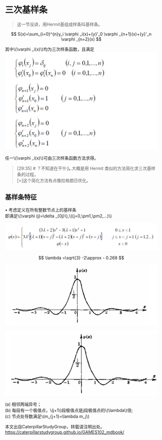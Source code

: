 # 三次基样条   

> 这一节没讲，用Hermit基组成样条叫基样条。  

$$
S(x)=\sum_{i=0}^{n}y_i \varphi _i(x)+{y}'_0 \varphi _{n+1}(x)+{y}'_n \varphi _{n+2}(x)
$$

其中\\(\varphi _i(x)\\)均为三次样条函数，且满足  
![](../assets/公式1.png)


任一\\(\varphi _i(x)\\)可由三次样条函数方法求得。  

> [29:35] # ？不知道在干什么.大概是用 Hermit 类似的方法简化求三次基样条的过程。     
> [>]这个简化方法有点像拉格朗日优化。    

## 基样条特征   

• 考虑定义在所有整数节点上的基样条    
即满足\\(\varphi (j)=\delta _{0j}\\),\\((j=0,\pm1,\pm2,...)\\)    

![](../assets/几何-32.png)

$$
\lambda =\sqrt{3} -2\approx - 0.268
$$

![](../assets/几何-20.png)

![](../assets/几何-21.png)

(a) 相邻两端异号；    
(b) 每段有一个极值点，\\(j+1\\)段极值点是j段极值点的\\(\lambda\\)倍;     
(c) 节点处导数满足\\(m_{j+1}=\lambda m_j\\)   

本文出自CaterpillarStudyGroup，转载请注明出处。
<https://caterpillarstudygroup.github.io/GAMES102_mdbook/>
